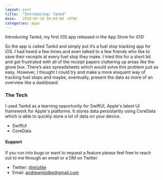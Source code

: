 ```yaml
---
layout: post
title:  "Introducing: Tankd"
date:   2018-07-10 09:04:00 -0700
categories: apps
---
```


Introducing Tankd, my first iOS app released in the App Store for iOS!

So the app is called Tankd and simply put it’s a fuel stop tracking app for iOS. I had heard a few times and even talked to a few friends who like to save their receipts at every fuel stop they make. I tried this for a short bit and got frustrated with all of the receipt papers cluttering up areas like the glove box. There’s also spreadsheets which would solve this problem just as easy. However, I thought I could try and make a more eloquent way of tracking fuel stops and maybe, eventually, present the data as more of an overview like a dashboard. 

### The Tech
I used Tankd as a learning opportunity for SwiftUI, Apple's latest UI framework for Apple's platforms. It stores
data persistantly using CoreData which is able to quickly store a lot of data on your device. 

* SwiftUI
* CoreData



#### Support
If you run into bugs or want to request a feature please feel free to reach out to me through an email or a DM on Twitter.
* Twitter: [@miotke](https://twitter.com/miotke)
* Email: andrewmiotke@gmail.com
